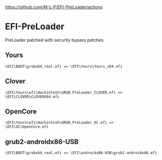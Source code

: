 https://github.com/M-L-P/EFI-PreLoader/actions
# EFI-PreLoader
PreLoader patched with security bypass patches.
## Yours
`\EFI\BOOT\grubx64_real.efi => \EFI\Yours\Yours_x64.efi`
## Clover
`\EFI\Yours\efi\Hackintosh\GRUB_PreLoader_CLOVER.efi => \EFI\CLOVER\CLOVERX64.efi`
## OpenCore
`\EFI\Yours\efi\Hackintosh\GRUB_PreLoader_OC.efi => \EFI\OC\OpenCore.efi`
## grub2-androidx86-USB
`\EFI\BOOT\grubx64_real.efi => \EFI\androidx86-USB\grub2-androidx86.efi`
